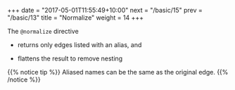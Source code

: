 +++
date = "2017-05-01T11:55:49+10:00"
next = "/basic/15"
prev = "/basic/13"
title = "Normalize"
weight = 14
+++

The `@normalize` directive

* returns only edges listed with an alias, and

* flattens the result to remove nesting

{{% notice tip %}}
Aliased names can be the same as the original edge.
{{% /notice %}}
